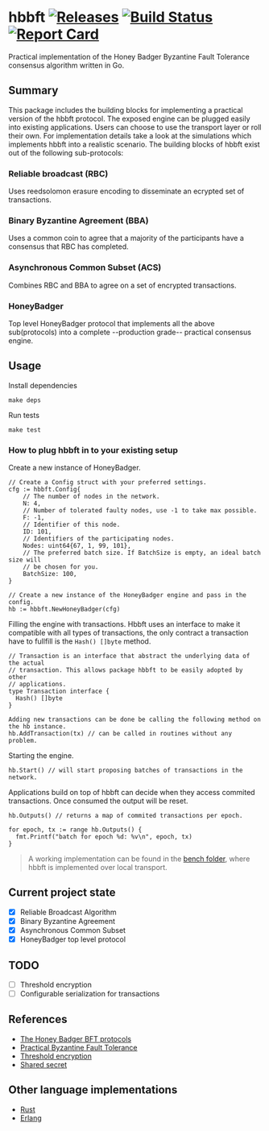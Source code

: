 # hbbft [![Releases](https://img.shields.io/github/tag/anthdm/hbbft.svg?style=flat)](https://github.com/anthdm/hbbft/releases) [![Build Status](https://circleci.com/gh/anthdm/hbbft/tree/master.svg?style=shield)](https://circleci.com/gh/anthdm/hbbft/tree/master) [![Report Card](https://goreportcard.com/badge/github.com/anthdm/hbbft)](https://goreportcard.com/report/github.com/anthdm/hbbft)

Practical implementation of the Honey Badger Byzantine Fault Tolerance consensus algorithm written in Go.

## Summary

This package includes the building blocks for implementing a practical version of the hbbft protocol. The exposed engine can be plugged easily into existing applications. Users can choose to use the transport layer or roll their own. For implementation details take a look at the simulations which implements hbbft into a realistic scenario. The building blocks of hbbft exist out of the following sub-protocols:

### Reliable broadcast (RBC)

Uses reedsolomon erasure encoding to disseminate an ecrypted set of transactions.

### Binary Byzantine Agreement (BBA)

Uses a common coin to agree that a majority of the participants have a consensus that RBC has completed.

### Asynchronous Common Subset (ACS)

Combines RBC and BBA to agree on a set of encrypted transactions.

### HoneyBadger

Top level HoneyBadger protocol that implements all the above sub(protocols) into a complete --production grade-- practical consensus engine.

## Usage

Install dependencies

```shell
make deps
```

Run tests

```shell
make test
```

### How to plug hbbft in to your existing setup

Create a new instance of HoneyBadger.

```golang
// Create a Config struct with your preferred settings.
cfg := hbbft.Config{
    // The number of nodes in the network.
    N: 4,
    // Number of tolerated faulty nodes, use -1 to take max possible.
    F: -1,
    // Identifier of this node.
    ID: 101,
    // Identifiers of the participating nodes.
    Nodes: uint64{67, 1, 99, 101},
    // The preferred batch size. If BatchSize is empty, an ideal batch size will
    // be chosen for you.
    BatchSize: 100,
}

// Create a new instance of the HoneyBadger engine and pass in the config.
hb := hbbft.NewHoneyBadger(cfg)
```

Filling the engine with transactions. Hbbft uses an interface to make it compatible with all types of transactions, the only contract a transaction have to fullfill is the `Hash() []byte` method.

```golang
// Transaction is an interface that abstract the underlying data of the actual
// transaction. This allows package hbbft to be easily adopted by other
// applications.
type Transaction interface {
  Hash() []byte
}

Adding new transactions can be done be calling the following method on the hb instance.
hb.AddTransaction(tx) // can be called in routines without any problem.
```

Starting the engine.

```golang
hb.Start() // will start proposing batches of transactions in the network.
```

Applications build on top of hbbft can decide when they access commited transactions. Once consumed the output will be reset.

```golang
hb.Outputs() // returns a map of commited transactions per epoch.

for epoch, tx := range hb.Outputs() {
  fmt.Printf("batch for epoch %d: %v\n", epoch, tx)
}
```

>A working implementation can be found in the [bench folder](https://github.com/anthdm/hbbft/tree/master/bench), where hbbft is implemented over local transport.

## Current project state

- [x] Reliable Broadcast Algorithm
- [x] Binary Byzantine Agreement
- [x] Asynchronous Common Subset
- [x] HoneyBadger top level protocol

## TODO

- [ ] Threshold encryption
- [ ] Configurable serialization for transactions

## References

- [The Honey Badger BFT protocols](https://eprint.iacr.org/2016/199.pdf)
- [Practical Byzantine Fault Tolerance](http://pmg.csail.mit.edu/papers/osdi99.pdf)
- [Threshold encryption](https://en.wikipedia.org/wiki/Threshold_cryptosystem)
- [Shared secret](https://en.wikipedia.org/wiki/Shared_secret)

## Other language implementations

- [Rust](https://github.com/poanetwork/hbbft)
- [Erlang](https://github.com/helium/erlang-hbbft)
